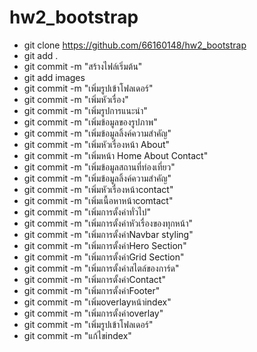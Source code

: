 # hw2_bootstrap

- git clone https://github.com/66160148/hw2_bootstrap
- git add .
- git commit -m "สร้างไฟล์เริ่มต้น"
- git add images
- git commit -m "เพิ่มรูปเข้าโฟลเดอร์"
- git commit -m "เพิ่มหัวเรื่อง"
- git commit -m "เพิ่มรูปการแนะนำ"
- git commit -m "เพิ่มข้อมูลของรูปภาพ"
- git commit -m "เพิ่มข้อมูลลิ้งค์ความสำคัญ"
- git commit -m "เพิ่มหัวเรื่องหน้า About"
- git commit -m "เพิ่มหน้า Home About Contact"
- git commit -m "เพิ่มข้อมูลสถานที่ท่องเที่ยว"
- git commit -m "เพิ่มข้อมูลลิ้งค์ความสำคัญ"
- git commit -m "เพิ่มหัวเรื่องหน้าcontact"
- git commit -m "เพิ่มเนื้อหาหน้าcomtact"
- git commit -m "เพิ่มการตั้งค่าทั่วไป"
- git commit -m "เพิ่มการตั้งค่าหัวเรื่องของทุกหน้า"
- git commit -m "เพิ่มการตั้งค่าNavbar styling"
- git commit -m "เพิ่มการตั้งค่าHero Section"
- git commit -m "เพิ่มการตั้งค่าGrid Section"
- git commit -m "เพิ่มการตั้งค่าสไตล์ของการ์ด"
- git commit -m "เพิ่มการตั้งค่าContact" 
- git commit -m "เพิ่มการตั้งค่าFooter"
- git commit -m "เพิ่มoverlayหน้าindex"
- git commit -m "เพิ่มการตั้งค่าoverlay"
- git commit -m "เพิ่มรูปเข้าโฟลเดอร์"
- git commit -m "แก้ไขindex"